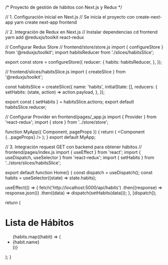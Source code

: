 /* Proyecto de gestión de hábitos con Next.js y Redux */

// 1. Configuración inicial en Next.js
// Se inicia el proyecto con create-next-app
yarn create next-app frontend

// 2. Integración de Redux en Next.js
// Instalar dependencias
cd frontend
yarn add @reduxjs/toolkit react-redux

// Configurar Redux Store
// frontend/store/store.js
import { configureStore } from '@reduxjs/toolkit';
import habitsReducer from './slices/habitsSlice';

export const store = configureStore({
  reducer: {
    habits: habitsReducer,
  },
});

// frontend/slices/habitsSlice.js
import { createSlice } from '@reduxjs/toolkit';

const habitsSlice = createSlice({
  name: 'habits',
  initialState: [],
  reducers: {
    setHabits: (state, action) => action.payload,
  },
});

export const { setHabits } = habitsSlice.actions;
export default habitsSlice.reducer;

// Configurar Provider en frontend/pages/_app.js
import { Provider } from 'react-redux';
import { store } from '../store/store';

function MyApp({ Component, pageProps }) {
  return (
    <Provider store={store}>
      <Component {...pageProps} />
    </Provider>
  );
}
export default MyApp;

// 3. Integración request GET con backend para obtener hábitos
// frontend/pages/index.js
import { useEffect } from 'react';
import { useDispatch, useSelector } from 'react-redux';
import { setHabits } from '../store/slices/habitsSlice';

export default function Home() {
  const dispatch = useDispatch();
  const habits = useSelector((state) => state.habits);

  useEffect(() => {
    fetch('http://localhost:5000/api/habits')
      .then((response) => response.json())
      .then((data) => dispatch(setHabits(data)));
  }, [dispatch]);

  return (
    <div>
      <h1>Lista de Hábitos</h1>
      <ul>
        {habits.map((habit) => (
          <li key={habit._id}>{habit.name}</li>
        ))}
      </ul>
    </div>
  );
}
